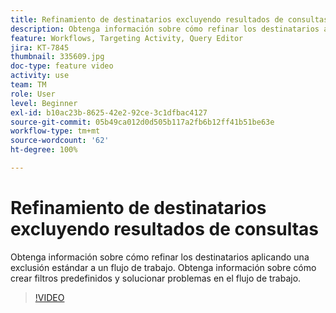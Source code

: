 ```yaml
---
title: Refinamiento de destinatarios excluyendo resultados de consultas
description: Obtenga información sobre cómo refinar los destinatarios aplicando una exclusión estándar a un flujo de trabajo. Obtenga información sobre cómo crear filtros predefinidos y solucionar problemas en el flujo de trabajo.
feature: Workflows, Targeting Activity, Query Editor
jira: KT-7845
thumbnail: 335609.jpg
doc-type: feature video
activity: use
team: TM
role: User
level: Beginner
exl-id: b10ac23b-8625-42e2-92ce-3c1dfbac4127
source-git-commit: 05b49ca012d0d505b117a2fb6b12ff41b51be63e
workflow-type: tm+mt
source-wordcount: '62'
ht-degree: 100%

---
```


# Refinamiento de destinatarios excluyendo resultados de consultas

Obtenga información sobre cómo refinar los destinatarios aplicando una exclusión estándar a un flujo de trabajo. Obtenga información sobre cómo crear filtros predefinidos y solucionar problemas en el flujo de trabajo.

>[!VIDEO](https://video.tv.adobe.com/v/335609?quality=12&learn=on)
